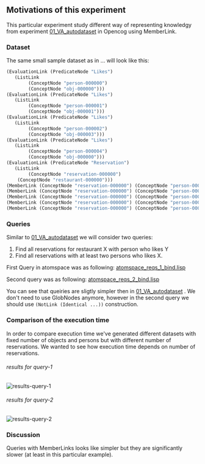 ﻿## Motivations of this experiment

This particular experiment study different way of representing
knowledgy from experiment [01_VA_autodataset](../01_VA_autodataset) in
Opencog using MemberLink.

### Dataset

The same small sample dataset as in ... will look like this:

```scheme
(EvaluationLink (PredicateNode "Likes") 
   (ListLink 
        (ConceptNode "person-000000") 
        (ConceptNode "obj-000000")))
(EvaluationLink (PredicateNode "Likes") 
   (ListLink 
        (ConceptNode "person-000001") 
        (ConceptNode "obj-000001")))
(EvaluationLink (PredicateNode "Likes") 
   (ListLink 
        (ConceptNode "person-000002") 
        (ConceptNode "obj-000003")))
(EvaluationLink (PredicateNode "Likes") 
   (ListLink 
        (ConceptNode "person-000004") 
        (ConceptNode "obj-000000")))
(EvaluationLink (PredicateNode "Reservation") 
   (ListLink 
        (ConceptNode "reservation-000000") 
	(ConceptNode "restaurant-000000")))
(MemberLink (ConceptNode "reservation-000000") (ConceptNode "person-000000"))
(MemberLink (ConceptNode "reservation-000000") (ConceptNode "person-000001"))
(MemberLink (ConceptNode "reservation-000000") (ConceptNode "person-000002"))
(MemberLink (ConceptNode "reservation-000000") (ConceptNode "person-000003"))
(MemberLink (ConceptNode "reservation-000000") (ConceptNode "person-000004"))    
``` 
### Queries

Similar to [01_VA_autodataset](../01_VA_autodataset) we will consider two queries:

1. Find all reservations for restaurant X with person who likes Y
2. Find all reservations with at least two persons who likes X.

First Query in atomspace was as following: [atomspace_reqs_1_bind.lisp](atomspace_reqs_1_bind.lisp)

Second query was as following:  [atomspace_reqs_2_bind.lisp](atomspace_reqs_2_bind.lisp)

You can see that queiries are sligtly simpler then in
[01_VA_autodataset](../01_VA_autodataset) . We don't need to use
GlobNodes anymore, however in the second query we should use
```(NotLink (Identical ...))``` construction.

### Comparison of the execution time

In order to compare execution time we've generated different datasets with fixed number of objects and persons but with different number of reservations. We wanted to see how execution time depends on number of reservations.

###### results for query-1

![results-query-1](time_check/cmp_atomspace_req1.png)

###### results for query-2

![results-query-2](time_check/cmp_atomspace_req2.png)


### Discussion

Queries with MemberLinks looks like simpler but they are significantly
slower (at least in this particular example).
